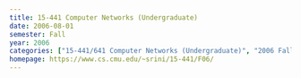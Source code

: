 ```yaml
---
title: 15-441 Computer Networks (Undergraduate)
date: 2006-08-01
semester: Fall
year: 2006
categories: ["15-441/641 Computer Networks (Undergraduate)", "2006 Fall"]
homepage: https://www.cs.cmu.edu/~srini/15-441/F06/
---
```


